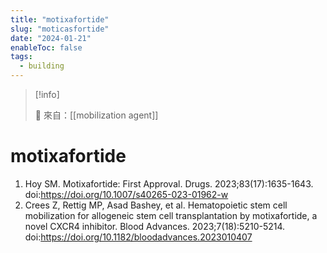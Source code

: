 ```yaml
---
title: "motixafortide"
slug: "moticasfortide"
date: "2024-01-21"
enableToc: false
tags:
  - building
---
```


> [!info]
>
> 🌱 來自：[[mobilization agent]]

# motixafortide

1. Hoy SM. Motixafortide: First Approval. Drugs. 2023;83(17):1635-1643. doi:<https://doi.org/10.1007/s40265-023-01962-w>
2. Crees Z, Rettig MP, Asad Bashey, et al. Hematopoietic stem cell mobilization for allogeneic stem cell transplantation by motixafortide, a novel CXCR4 inhibitor. Blood Advances. 2023;7(18):5210-5214. doi:<https://doi.org/10.1182/bloodadvances.2023010407>
